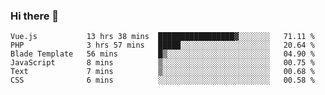 ### Hi there 👋

<!--START_SECTION:waka-->

```text
Vue.js           13 hrs 38 mins  █████████████████▓░░░░░░░   71.11 %
PHP              3 hrs 57 mins   █████░░░░░░░░░░░░░░░░░░░░   20.64 %
Blade Template   56 mins         █▒░░░░░░░░░░░░░░░░░░░░░░░   04.90 %
JavaScript       8 mins          ▒░░░░░░░░░░░░░░░░░░░░░░░░   00.75 %
Text             7 mins          ▒░░░░░░░░░░░░░░░░░░░░░░░░   00.68 %
CSS              6 mins          ░░░░░░░░░░░░░░░░░░░░░░░░░   00.58 %
```

<!--END_SECTION:waka-->

<!--
**Jonas-VanHaeken/Jonas-VanHaeken** is a ✨ _special_ ✨ repository because its `README.md` (this file) appears on your GitHub profile.

Here are some ideas to get you started:

- 🔭 I’m currently working on ...
- 🌱 I’m currently learning ...
- 👯 I’m looking to collaborate on ...
- 🤔 I’m looking for help with ...
- 💬 Ask me about ...
- 📫 How to reach me: ...
- 😄 Pronouns: ...
- ⚡ Fun fact: ...
-->
